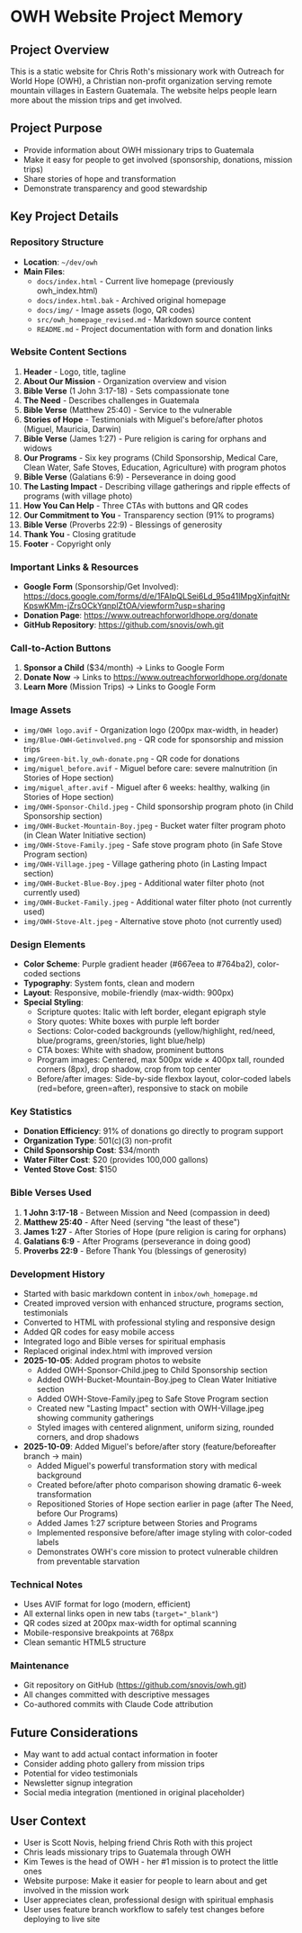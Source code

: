 # OWH Website Project Memory

## Project Overview
This is a static website for Chris Roth's missionary work with Outreach for World Hope (OWH), a Christian non-profit organization serving remote mountain villages in Eastern Guatemala. The website helps people learn more about the mission trips and get involved.

## Project Purpose
- Provide information about OWH missionary trips to Guatemala
- Make it easy for people to get involved (sponsorship, donations, mission trips)
- Share stories of hope and transformation
- Demonstrate transparency and good stewardship

## Key Project Details

### Repository Structure
- **Location**: `~/dev/owh`
- **Main Files**:
  - `docs/index.html` - Current live homepage (previously owh_index.html)
  - `docs/index.html.bak` - Archived original homepage
  - `docs/img/` - Image assets (logo, QR codes)
  - `src/owh_homepage_revised.md` - Markdown source content
  - `README.md` - Project documentation with form and donation links

### Website Content Sections
1. **Header** - Logo, title, tagline
2. **About Our Mission** - Organization overview and vision
3. **Bible Verse** (1 John 3:17-18) - Sets compassionate tone
4. **The Need** - Describes challenges in Guatemala
5. **Bible Verse** (Matthew 25:40) - Service to the vulnerable
6. **Stories of Hope** - Testimonials with Miguel's before/after photos (Miguel, Mauricia, Darwin)
7. **Bible Verse** (James 1:27) - Pure religion is caring for orphans and widows
8. **Our Programs** - Six key programs (Child Sponsorship, Medical Care, Clean Water, Safe Stoves, Education, Agriculture) with program photos
9. **Bible Verse** (Galatians 6:9) - Perseverance in doing good
10. **The Lasting Impact** - Describing village gatherings and ripple effects of programs (with village photo)
11. **How You Can Help** - Three CTAs with buttons and QR codes
12. **Our Commitment to You** - Transparency section (91% to programs)
13. **Bible Verse** (Proverbs 22:9) - Blessings of generosity
14. **Thank You** - Closing gratitude
15. **Footer** - Copyright only

### Important Links & Resources
- **Google Form** (Sponsorship/Get Involved): https://docs.google.com/forms/d/e/1FAIpQLSei6Ld_95q41lMpgXjnfqjtNrKpswKMm-jZrsOCkYqnplZtOA/viewform?usp=sharing
- **Donation Page**: https://www.outreachforworldhope.org/donate
- **GitHub Repository**: https://github.com/snovis/owh.git

### Call-to-Action Buttons
1. **Sponsor a Child** ($34/month) → Links to Google Form
2. **Donate Now** → Links to https://www.outreachforworldhope.org/donate
3. **Learn More** (Mission Trips) → Links to Google Form

### Image Assets
- `img/OWH logo.avif` - Organization logo (200px max-width, in header)
- `img/Blue-OWH-Getinvolved.png` - QR code for sponsorship and mission trips
- `img/Green-bit.ly_owh-donate.png` - QR code for donations
- `img/miguel_before.avif` - Miguel before care: severe malnutrition (in Stories of Hope section)
- `img/miguel_after.avif` - Miguel after 6 weeks: healthy, walking (in Stories of Hope section)
- `img/OWH-Sponsor-Child.jpeg` - Child sponsorship program photo (in Child Sponsorship section)
- `img/OWH-Bucket-Mountain-Boy.jpeg` - Bucket water filter program photo (in Clean Water Initiative section)
- `img/OWH-Stove-Family.jpeg` - Safe stove program photo (in Safe Stove Program section)
- `img/OWH-Village.jpeg` - Village gathering photo (in Lasting Impact section)
- `img/OWH-Bucket-Blue-Boy.jpeg` - Additional water filter photo (not currently used)
- `img/OWH-Bucket-Family.jpeg` - Additional water filter photo (not currently used)
- `img/OWH-Stove-Alt.jpeg` - Alternative stove photo (not currently used)

### Design Elements
- **Color Scheme**: Purple gradient header (#667eea to #764ba2), color-coded sections
- **Typography**: System fonts, clean and modern
- **Layout**: Responsive, mobile-friendly (max-width: 900px)
- **Special Styling**:
  - Scripture quotes: Italic with left border, elegant epigraph style
  - Story quotes: White boxes with purple left border
  - Sections: Color-coded backgrounds (yellow/highlight, red/need, blue/programs, green/stories, light blue/help)
  - CTA boxes: White with shadow, prominent buttons
  - Program images: Centered, max 500px wide × 400px tall, rounded corners (8px), drop shadow, crop from top center
  - Before/after images: Side-by-side flexbox layout, color-coded labels (red=before, green=after), responsive to stack on mobile

### Key Statistics
- **Donation Efficiency**: 91% of donations go directly to program support
- **Organization Type**: 501(c)(3) non-profit
- **Child Sponsorship Cost**: $34/month
- **Water Filter Cost**: $20 (provides 100,000 gallons)
- **Vented Stove Cost**: $150

### Bible Verses Used
1. **1 John 3:17-18** - Between Mission and Need (compassion in deed)
2. **Matthew 25:40** - After Need (serving "the least of these")
3. **James 1:27** - After Stories of Hope (pure religion is caring for orphans)
4. **Galatians 6:9** - After Programs (perseverance in doing good)
5. **Proverbs 22:9** - Before Thank You (blessings of generosity)

### Development History
- Started with basic markdown content in `inbox/owh_homepage.md`
- Created improved version with enhanced structure, programs section, testimonials
- Converted to HTML with professional styling and responsive design
- Added QR codes for easy mobile access
- Integrated logo and Bible verses for spiritual emphasis
- Replaced original index.html with improved version
- **2025-10-05**: Added program photos to website
  - Added OWH-Sponsor-Child.jpeg to Child Sponsorship section
  - Added OWH-Bucket-Mountain-Boy.jpeg to Clean Water Initiative section
  - Added OWH-Stove-Family.jpeg to Safe Stove Program section
  - Created new "Lasting Impact" section with OWH-Village.jpeg showing community gatherings
  - Styled images with centered alignment, uniform sizing, rounded corners, and drop shadows
- **2025-10-09**: Added Miguel's before/after story (feature/beforeafter branch → main)
  - Added Miguel's powerful transformation story with medical background
  - Created before/after photo comparison showing dramatic 6-week transformation
  - Repositioned Stories of Hope section earlier in page (after The Need, before Our Programs)
  - Added James 1:27 scripture between Stories and Programs
  - Implemented responsive before/after image styling with color-coded labels
  - Demonstrates OWH's core mission to protect vulnerable children from preventable starvation

### Technical Notes
- Uses AVIF format for logo (modern, efficient)
- All external links open in new tabs (`target="_blank"`)
- QR codes sized at 200px max-width for optimal scanning
- Mobile-responsive breakpoints at 768px
- Clean semantic HTML5 structure

### Maintenance
- Git repository on GitHub (https://github.com/snovis/owh.git)
- All changes committed with descriptive messages
- Co-authored commits with Claude Code attribution

## Future Considerations
- May want to add actual contact information in footer
- Consider adding photo gallery from mission trips
- Potential for video testimonials
- Newsletter signup integration
- Social media integration (mentioned in original placeholder)

## User Context
- User is Scott Novis, helping friend Chris Roth with this project
- Chris leads missionary trips to Guatemala through OWH
- Kim Tewes is the head of OWH - her #1 mission is to protect the little ones
- Website purpose: Make it easier for people to learn about and get involved in the mission work
- User appreciates clean, professional design with spiritual emphasis
- User uses feature branch workflow to safely test changes before deploying to live site
